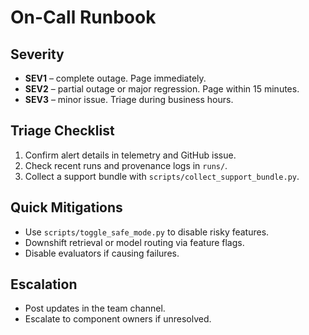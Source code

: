 # On-Call Runbook

## Severity
- **SEV1** – complete outage. Page immediately.
- **SEV2** – partial outage or major regression. Page within 15 minutes.
- **SEV3** – minor issue. Triage during business hours.

## Triage Checklist
1. Confirm alert details in telemetry and GitHub issue.
2. Check recent runs and provenance logs in `runs/`.
3. Collect a support bundle with `scripts/collect_support_bundle.py`.

## Quick Mitigations
- Use `scripts/toggle_safe_mode.py` to disable risky features.
- Downshift retrieval or model routing via feature flags.
- Disable evaluators if causing failures.

## Escalation
- Post updates in the team channel.
- Escalate to component owners if unresolved.
